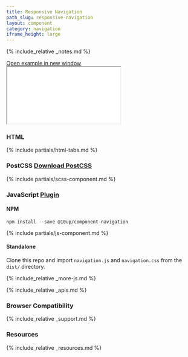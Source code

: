 ```yaml
---
title: Responsive Navigation
path_slug: responsive-navigation
layout: component
category: navigation
iframe_height: large
---
```


{% include_relative _notes.md %}

<div class="cf">
	<a href="{{ site.baseurl }}/component/{{ page.path_slug }}/example.html" target="_blank" class="example-link">Open example in new window</a>
</div><!--/.cf-->

<iframe {% if page.iframe_height %}class="h-{{ page.iframe_height }}"{% endif %} src="{{ site.baseurl}}/component/{{ page.path_slug }}/example.html"></iframe>

<h3>HTML</h3>

{% include partials/html-tabs.md %}

<h3>PostCSS <span class="link"><a href="scss/component.scss" target="_blank">Download PostCSS</a></span></h3>

{% include partials/scss-component.md %}

<h3>JavaScript <span class="link"><a href="https://github.com/10up/component-navigation" target="_blank">Plugin</a></span></h3>

<h4>NPM</h4>

`npm install --save @10up/component-navigation`

{% include partials/js-component.md %}

<h4>Standalone</h4>

Clone this repo and import `navigation.js` and `navigation.css` from the `dist/` directory.

{% include_relative _more-js.md %}

{% include_relative _apis.md %}

<h3>Browser Compatibility</h3>

{% include_relative _support.md %}

<h3>Resources</h3>

{% include_relative _resources.md %}
